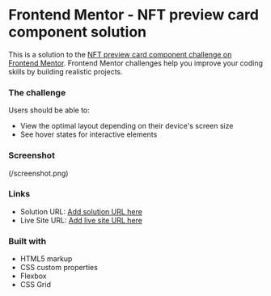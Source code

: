 # Frontend Mentor - NFT preview card component solution

This is a solution to the [NFT preview card component challenge on Frontend Mentor](https://www.frontendmentor.io/challenges/nft-preview-card-component-SbdUL_w0U). Frontend Mentor challenges help you improve your coding skills by building realistic projects.

### The challenge

Users should be able to:

- View the optimal layout depending on their device's screen size
- See hover states for interactive elements

### Screenshot

(/screenshot.png)

### Links

- Solution URL: [Add solution URL here](https://github.com/Smgy94/front-end-mentor-projects/tree/main/nft-card)
- Live Site URL: [Add live site URL here](https://smgy94.github.io/front-end-mentor-projects/nft-card/)

### Built with

- HTML5 markup
- CSS custom properties
- Flexbox
- CSS Grid
